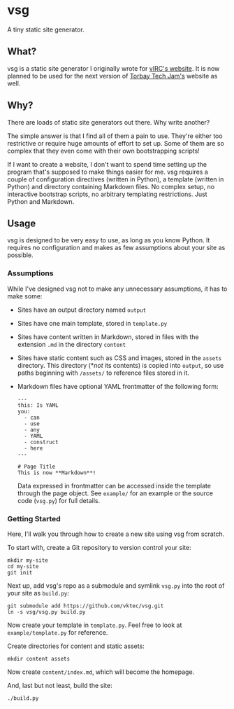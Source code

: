 # vsg

A tiny static site generator.

## What?

vsg is a static site generator I originally wrote for
[vIRC's website][virc-site]. It is now planned to be used for the next
version of [Torbay Tech Jam's][ttj] website as well.

## Why?

There are loads of static site generators out there. Why write another?

The simple answer is that I find all of them a pain to use. They're
either too restrictive or require huge amounts of effort to set up. Some
of them are so complex that they even come with their own bootstrapping
scripts!

If I want to create a website, I don't want to spend time setting up the
program that's supposed to make things easier for me. vsg requires a
couple of configuration directives (written in Python), a template
(written in Python) and directory containing Markdown files. No complex
setup, no interactive bootstrap scripts, no arbitrary templating
restrictions. Just Python and Markdown.

## Usage

vsg is designed to be very easy to use, as long as you know Python. It
requires no configuration and makes as few assumptions about your site
as possible.

### Assumptions

While I've designed vsg not to make any unnecessary assumptions, it has
to make some:

  - Sites have an output directory named `output`
  - Sites have one main template, stored in `template.py`
  - Sites have content written in Markdown, stored in files with the
    extension `.md` in the directory `content`
  - Sites have static content such as CSS and images, stored in the
    `assets` directory. This directory (**not* its contents) is copied
    into `output`, so use paths beginning with `/assets/` to reference
    files stored in it.
  - Markdown files have optional YAML frontmatter of the following form:

        ---
        this: Is YAML
        you:
          - can
          - use
          - any
          - YAML
          - construct
          - here
        ---

        # Page Title
        This is now **Markdown**!

    Data expressed in frontmatter can be accessed inside the template
    through the page object. See `example/` for an example or the source
    code (`vsg.py`) for full details.

### Getting Started

Here, I'll walk you through how to create a new site using vsg from
scratch.

To start with, create a Git repository to version control your site:

    mkdir my-site
    cd my-site
    git init

Next up, add vsg's repo as a submodule and symlink `vsg.py` into the
root of your site as `build.py`:

    git submodule add https://github.com/vktec/vsg.git
    ln -s vsg/vsg.py build.py

Now create your template in `template.py`. Feel free to look at
`example/template.py` for reference.

Create directories for content and static assets:

    mkdir content assets

Now create `content/index.md`, which will become the homepage.

And, last but not least, build the site:

    ./build.py

[virc-site]: https://www.virc.org.uk/
[ttj]: https://torbaytechjam.org.uk/

